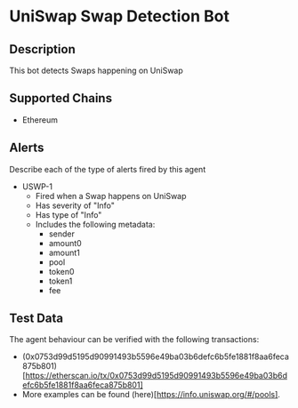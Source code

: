 # UniSwap Swap Detection Bot

## Description

This bot detects Swaps happening on UniSwap

## Supported Chains

- Ethereum

## Alerts

Describe each of the type of alerts fired by this agent

- USWP-1
  - Fired when a Swap happens on UniSwap
  - Has severity of "Info"
  - Has type of "Info"
  - Includes the following metadata:
    - sender
    - amount0
    - amount1
    - pool
    - token0
    - token1
    - fee

## Test Data

The agent behaviour can be verified with the following transactions:

- (0x0753d99d5195d90991493b5596e49ba03b6defc6b5fe1881f8aa6feca875b801)[https://etherscan.io/tx/0x0753d99d5195d90991493b5596e49ba03b6defc6b5fe1881f8aa6feca875b801]
- More examples can be found (here)[https://info.uniswap.org/#/pools].

